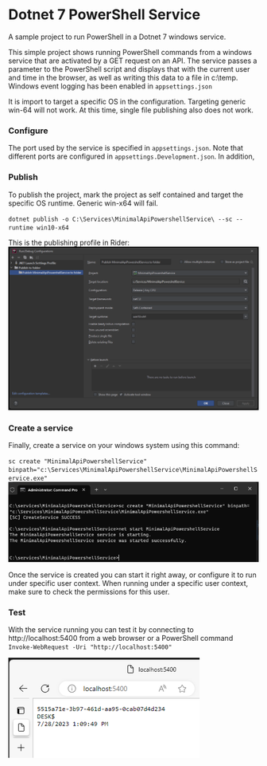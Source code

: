 # Dotnet 7 PowerShell Service
A sample project to run PowerShell in a Dotnet 7 windows service.

This simple project shows running PowerShell commands from a windows 
service that are activated by a GET request on an API. The service passes
a parameter to the PowerShell script and displays that with the current 
user and time in the browser, as well as writing this data to a file in 
c:\temp. Windows event logging has been enabled in ``appsettings.json``

It is import to target a specific OS in the configuration. Targeting 
generic win-64 will not work. At this time, single file publishing also 
does not work.

### Configure
The port used by the service is specified in ``appsettings.json``. Note that different ports are configured in ``appsettings.Development.json``.
In addition, 

### Publish
To publish the project, mark the project as self contained and target 
the specific OS runtime. Generic win-x64 will fail.

``dotnet publish -o C:\Services\MinimalApiPowershellService\ --sc --runtime win10-x64``

This is the publishing profile in Rider:
![Rider Publish Configuration](riderPublish.png)

### Create a service
Finally, create a service on your windows system using this command:

``sc create "MinimalApiPowershellService" binpath="c:\Services\MinimalApiPowershellService\MinimalApiPowershellService.exe"``
![Create the service](serviceCreate.png)

Once the service is created you can start it right away, or configure it 
to run under specific user context. When running under a specific user context, make sure to check the permissions 
for this user.

### Test
With the service running you can test it by connecting to 
http://localhost:5400 from a web browser or a PowerShell 
command ``Invoke-WebRequest -Uri "http://localhost:5400"``

![Results from the service running](serviceResults.png)
